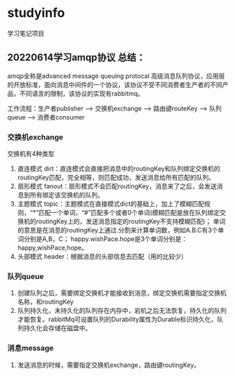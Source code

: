 # studyinfo
学习笔记项目


## 20220614学习amqp协议 总结：
amqp全称是advanced message queuing protocal  高级消息队列协议，应用层的开放标准，面向消息中间件的一个协议，该协议不受不同消费者生产者的不同产品，不同语言的限制，该协议的实现有rabbitmq。 

工作流程：生产者publisher --> 交换机exchange --> 路由键routeKey --> 队列queue --> 消费者consumer 




### 交换机exchange
 交换机有4种类型
 1. 直连模式 dirt：直连模式会直接把消息中的routingKey和队列绑定交换机的routingKey匹配，完全相等，则匹配成功，发送消息给所有匹配的队列。
 2. 扇形模式 fanout：扇形模式不会匹配routingKey，消息来了之后，会发送消息到所有绑定该交换机的队列。
 3. 主题模式 topic：主题模式在直接模式dict的基础上，加上了模糊匹配规则，“\*”匹配一个单词，“#”匹配多个或者0个单词(模糊匹配是放在队列绑定交换机的routingKey上的，发送消息指定的routingKey不支持模糊匹配)； 单词的意思是在消息的routingKey上通过.分割来计算单词数，例如A.B.C有3个单词分别是A,B，C； happy.wishPace.hope是3个单词分别是：happy,wishPace,hope。
 4. 头部模式 header：根据消息的头部信息去匹配（用的比较少）


### 队列queue
  1. 创建队列之后，需要绑定交换机才能接收到消息，绑定交换机需要指定交换机名称，和routingKey
  2. 队列持久化，未持久化的队列存在内存中，宕机之后无法恢复，持久化的队列才能恢复。rabbitMq可设置队列的Durability属性为Durable标识持久化，队列持久化会存储在磁盘中。

### 消息message
  1. 发送消息的时候，需要指定交换机exchange，路由键routingKey。
